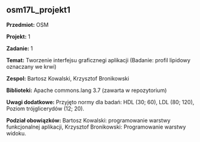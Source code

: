 ## osm17L_projekt1

**Przedmiot:** OSM

**Projekt:** 1

**Zadanie:** 1

**Temat:** Tworzenie interfejsu graficznegi aplikacji (Badanie: profil lipidowy oznaczany we krwi)

**Zespol:** Bartosz Kowalski, Krzysztof Bronikowski

**Biblioteki:** Apache commons.lang 3.7 (zawarta w repozytorium)

**Uwagi dodatkowe:** Przyjęto normy dla badań: HDL (30; 60), LDL (80; 120), Poziom trójglicerydów (12; 20).

**Podział obowiązków:** Bartosz Kowalski: programowanie warstwy funkcjonalnej aplikacji, Krzysztof Bronikowski: Programowanie warstwy widoku.